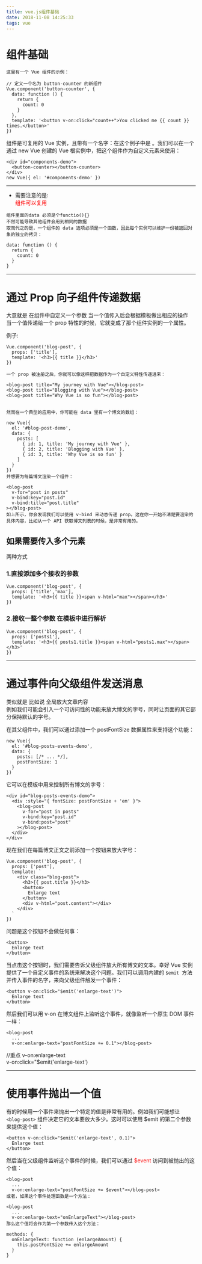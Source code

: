 ```yaml
---
title: vue.js组件基础
date: 2018-11-08 14:25:33
tags: vue
---
```


# 组件基础

```
这里有一个 Vue 组件的示例：

// 定义一个名为 button-counter 的新组件
Vue.component('button-counter', {
  data: function () {
    return {
      count: 0
    }
  },
  template: '<button v-on:click="count++">You clicked me {{ count }} times.</button>'
})
```

<!--more-->  

组件是可复用的 Vue 实例，且带有一个名字：在这个例子中是 <button-counter>。我们可以在一个通过 new Vue 创建的 Vue 根实例中，把这个组件作为自定义元素来使用：


```
<div id="components-demo">
  <button-counter></button-counter>
</div>
new Vue({ el: '#components-demo' })
```

---

* 需要注意的是:  
<font color="red">组件可以复用</font>

```
组件里面的data 必须是个functio(){}  
不然可能导致其他组件会用到相同的数据  
取而代之的是，一个组件的 data 选项必须是一个函数，因此每个实例可以维护一份被返回对象的独立的拷贝：

data: function () {
  return {
    count: 0
  }
}
```

---

# 通过 Prop 向子组件传递数据

大意就是 在组件中自定义一个参数  当一个值传入后会根据模板做出相应的操作  
当一个值传递给一个 prop 特性的时候，它就变成了那个组件实例的一个属性。

例子:

```
Vue.component('blog-post', {
  props: ['title'],
  template: '<h3>{{ title }}</h3>'
})

一个 prop 被注册之后，你就可以像这样把数据作为一个自定义特性传递进来：

<blog-post title="My journey with Vue"></blog-post>
<blog-post title="Blogging with Vue"></blog-post>
<blog-post title="Why Vue is so fun"></blog-post>


然而在一个典型的应用中，你可能在 data 里有一个博文的数组：

new Vue({
  el: '#blog-post-demo',
  data: {
    posts: [
      { id: 1, title: 'My journey with Vue' },
      { id: 2, title: 'Blogging with Vue' },
      { id: 3, title: 'Why Vue is so fun' }
    ]
  }
})
并想要为每篇博文渲染一个组件：

<blog-post
  v-for="post in posts"
  v-bind:key="post.id"
  v-bind:title="post.title"
></blog-post>
如上所示，你会发现我们可以使用 v-bind 来动态传递 prop。这在你一开始不清楚要渲染的具体内容，比如从一个 API 获取博文列表的时候，是非常有用的。
```

## 如果需要传入多个元素

两种方式
### 1.直接添加多个接收的参数 

```
Vue.component('blog-post', {
  props: ['title','max'],
  template: '<h3>{{ title }}<span v-html="max"></span></h3>'
})
```


### 2.接收一整个参数 在模板中进行解析

```
Vue.component('blog-post', {
  props: ['posts1'],
  template: '<h3>{{ posts1.title }}<span v-html="posts1.max"></span></h3>'
})
```

---

# 通过事件向父级组件发送消息

类似就是 比如说 全局放大文章内容  
例如我们可能会引入一个可访问性的功能来放大博文的字号，同时让页面的其它部分保持默认的字号。  

在其父组件中，我们可以通过添加一个 postFontSize 数据属性来支持这个功能：

```
new Vue({
  el: '#blog-posts-events-demo',
  data: {
    posts: [/* ... */],
    postFontSize: 1
  }
})
```

它可以在模板中用来控制所有博文的字号：

```
<div id="blog-posts-events-demo">
  <div :style="{ fontSize: postFontSize + 'em' }">
    <blog-post
      v-for="post in posts"
      v-bind:key="post.id"
      v-bind:post="post"
    ></blog-post>
  </div>
</div>
```

现在我们在每篇博文正文之前添加一个按钮来放大字号： 

```
Vue.component('blog-post', {
  props: ['post'],
  template: `
    <div class="blog-post">
      <h3>{{ post.title }}</h3>
      <button>
        Enlarge text
      </button>
      <div v-html="post.content"></div>
    </div>
  `
})
```
问题是这个按钮不会做任何事： 

```
<button>
  Enlarge text
</button>
```

当点击这个按钮时，我们需要告诉父级组件放大所有博文的文本。幸好 Vue 实例提供了一个自定义事件的系统来解决这个问题。我们可以调用内建的 `$emit `方法并传入事件的名字，来向父级组件触发一个事件：

```
<button v-on:click="$emit('enlarge-text')">
  Enlarge text
</button>
```

然后我们可以用 v-on 在博文组件上监听这个事件，就像监听一个原生 DOM 事件一样：

```
<blog-post
  ...
  v-on:enlarge-text="postFontSize += 0.1"></blog-post>
```

//重点  v-on:enlarge-text    
v-on:click="$emit('enlarge-text')

----

# 使用事件抛出一个值


有的时候用一个事件来抛出一个特定的值是非常有用的。例如我们可能想让 `<blog-post>` 组件决定它的文本要放大多少。这时可以使用 $emit 的第二个参数来提供这个值：

```
<button v-on:click="$emit('enlarge-text', 0.1)">
  Enlarge text
</button>
```
然后当在父级组件监听这个事件的时候，我们可以通过 <font color="red">$event</font> 访问到被抛出的这个值：

```
<blog-post
  ...
  v-on:enlarge-text="postFontSize += $event"></blog-post>
或者，如果这个事件处理函数是一个方法：

<blog-post
  ...
  v-on:enlarge-text="onEnlargeText"></blog-post>
那么这个值将会作为第一个参数传入这个方法：

methods: {
  onEnlargeText: function (enlargeAmount) {
    this.postFontSize += enlargeAmount
  }
}

```



